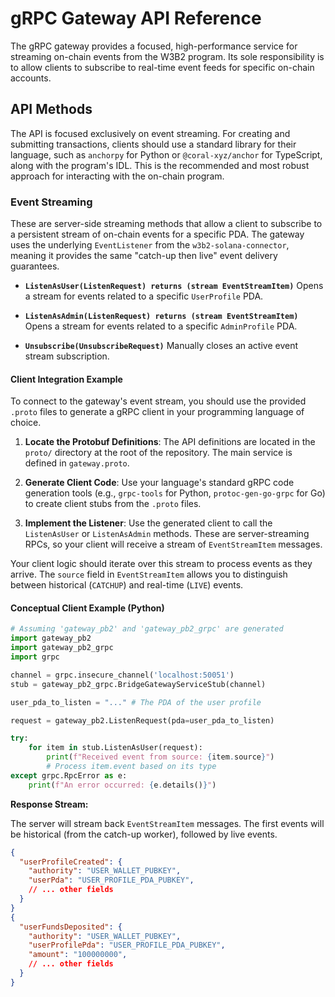 # gRPC Gateway API Reference

The gRPC gateway provides a focused, high-performance service for streaming on-chain events from the W3B2 program. Its sole responsibility is to allow clients to subscribe to real-time event feeds for specific on-chain accounts.

## API Methods

The API is focused exclusively on event streaming. For creating and submitting transactions, clients should use a standard library for their language, such as `anchorpy` for Python or `@coral-xyz/anchor` for TypeScript, along with the program's IDL. This is the recommended and most robust approach for interacting with the on-chain program.

### Event Streaming

These are server-side streaming methods that allow a client to subscribe to a persistent stream of on-chain events for a specific PDA. The gateway uses the underlying `EventListener` from the `w3b2-solana-connector`, meaning it provides the same "catch-up then live" event delivery guarantees.

*   **`ListenAsUser(ListenRequest) returns (stream EventStreamItem)`**
    Opens a stream for events related to a specific `UserProfile` PDA.

*   **`ListenAsAdmin(ListenRequest) returns (stream EventStreamItem)`**
    Opens a stream for events related to a specific `AdminProfile` PDA.

*   **`Unsubscribe(UnsubscribeRequest)`**
    Manually closes an active event stream subscription.

#### Client Integration Example

To connect to the gateway's event stream, you should use the provided `.proto` files to generate a gRPC client in your programming language of choice.

1.  **Locate the Protobuf Definitions**: The API definitions are located in the `proto/` directory at the root of the repository. The main service is defined in `gateway.proto`.

2.  **Generate Client Code**: Use your language's standard gRPC code generation tools (e.g., `grpc-tools` for Python, `protoc-gen-go-grpc` for Go) to create client stubs from the `.proto` files.

3.  **Implement the Listener**: Use the generated client to call the `ListenAsUser` or `ListenAsAdmin` methods. These are server-streaming RPCs, so your client will receive a stream of `EventStreamItem` messages.

Your client logic should iterate over this stream to process events as they arrive. The `source` field in `EventStreamItem` allows you to distinguish between historical (`CATCHUP`) and real-time (`LIVE`) events.

#### Conceptual Client Example (Python)

```python
# Assuming 'gateway_pb2' and 'gateway_pb2_grpc' are generated
import gateway_pb2
import gateway_pb2_grpc
import grpc

channel = grpc.insecure_channel('localhost:50051')
stub = gateway_pb2_grpc.BridgeGatewayServiceStub(channel)

user_pda_to_listen = "..." # The PDA of the user profile

request = gateway_pb2.ListenRequest(pda=user_pda_to_listen)

try:
    for item in stub.ListenAsUser(request):
        print(f"Received event from source: {item.source}")
        # Process item.event based on its type
except grpc.RpcError as e:
    print(f"An error occurred: {e.details()}")
```

**Response Stream:**

The server will stream back `EventStreamItem` messages. The first events will be historical (from the catch-up worker), followed by live events.

```json
{
  "userProfileCreated": {
    "authority": "USER_WALLET_PUBKEY",
    "userPda": "USER_PROFILE_PDA_PUBKEY",
    // ... other fields
  }
}
{
  "userFundsDeposited": {
    "authority": "USER_WALLET_PUBKEY",
    "userProfilePda": "USER_PROFILE_PDA_PUBKEY",
    "amount": "100000000",
    // ... other fields
  }
}
```